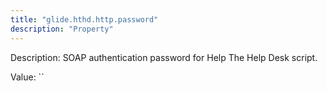 ```yaml
---
title: "glide.hthd.http.password"
description: "Property"
---
```


Description: SOAP authentication password for Help The Help Desk script.

Value: ``